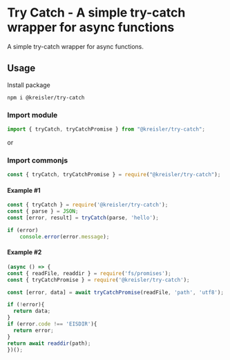 # Try Catch - A simple try-catch wrapper for async functions

A simple try-catch wrapper for async functions.

## Usage

Install package

```node
npm i @kreisler/try-catch
```

### Import module

```mjs
import { tryCatch, tryCatchPromise } from "@kreisler/try-catch";
```

or

### Import commonjs

```cjs
const { tryCatch, tryCatchPromise } = require("@kreisler/try-catch");
```

#### Example #1

```js
const { tryCatch } = require('@kreisler/try-catch');
const { parse } = JSON;
const [error, result] = tryCatch(parse, 'hello');

if (error)
    console.error(error.message);
```

#### Example #2

```js
(async () => {
const { readFile, readdir } = require('fs/promises');
const { tryCatchPromise } = require('@kreisler/try-catch');

const [error, data] = await tryCatchPromise(readFile, 'path', 'utf8');

if (!error){
  return data;
}
if (error.code !== 'EISDIR'){
  return error;
}
return await readdir(path);
})();
```
